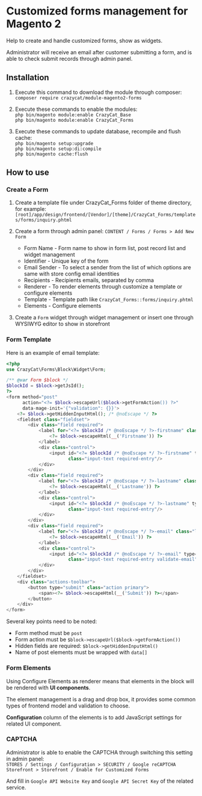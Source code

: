 # Customized forms management for Magento 2

Help to create and handle customized forms, show as widgets.

Administrator will receive an email after customer submitting a form, and is able to check submit records through admin
panel.

## Installation

1. Execute this command to download the module through composer:<br>
   `composer require crazycat/module-magento2-forms`

2. Execute these commands to enable the modules:<br>
   `php bin/magento module:enable CrazyCat_Base`<br>
   `php bin/magento module:enable CrazyCat_Forms`

3. Execute these commands to update database, recompile and flush cache:<br>
   `php bin/magento setup:upgrade`<br>
   `php bin/magento setup:di:compile`<br>
   `php bin/magento cache:flush`

## How to use

### Create a Form

1. Create a template file under CrazyCat_Forms folder of theme directory, for example:
   `[root]/app/design/frontend/[Vendor]/[theme]/CrazyCat_Forms/templates/forms/inquiry.phtml`<br>

2. Create a form through admin panel: `CONTENT / Forms / Forms > Add New Form`<br>
    - Form Name - Form name to show in form list, post record list and widget management
    - Identifier - Unique key of the form
    - Email Sender - To select a sender from the list of which options are same with store config email identities
    - Recipients - Recipients emails, separated by comma
    - Renderer - To render elements through customize a template or configure elements
    - Template - Template path like `CrazyCat_Forms::forms/inquiry.phtml`
    - Elements - Configure elements

3. Create a `Form` widget through widget management or insert one through WYSIWYG editor to show in storefront

### Form Template

Here is an example of email template:

```php
<?php
use CrazyCat\Forms\Block\Widget\Form;

/** @var Form $block */
$blockId = $block->getJsId();
?>
<form method="post"
      action="<?= $block->escapeUrl($block->getFormAction()) ?>"
      data-mage-init='{"validation": {}}'>
    <?= $block->getHiddenInputHtml(); /* @noEscape */ ?>
    <fieldset class="fieldset">
        <div class="field required">
            <label for="<?= $blockId /* @noEscape */ ?>-firstname" class="label">
                <?= $block->escapeHtml(__('Firstname')) ?>
            </label>
            <div class="control">
                <input id="<?= $blockId /* @noEscape */ ?>-firstname" type="text" name="data[Firstname]"
                       class="input-text required-entry"/>
            </div>
        </div>
        <div class="field required">
            <label for="<?= $blockId /* @noEscape */ ?>-lastname" class="label">
                <?= $block->escapeHtml(__('Lastname')) ?>
            </label>
            <div class="control">
                <input id="<?= $blockId /* @noEscape */ ?>-lastname" type="text" name="data[Lastname]"
                       class="input-text required-entry"/>
            </div>
        </div>
        <div class="field required">
            <label for="<?= $blockId /* @noEscape */ ?>-email" class="label">
                <?= $block->escapeHtml(__('Email')) ?>
            </label>
            <div class="control">
                <input id="<?= $blockId /* @noEscape */ ?>-email" type="text" name="data[Email]"
                       class="input-text required-entry validate-email"/>
            </div>
        </div>
    </fieldset>
    <div class="actions-toolbar">
        <button type="submit" class="action primary">
            <span><?= $block->escapeHtml(__('Submit')) ?></span>
        </button>
    </div>
</form>
```

Several key points need to be noted:

- Form method must be `post`
- Form action must be `$block->escapeUrl($block->getFormAction())`
- Hidden fields are required: `$block->getHiddenInputHtml()`
- Name of post elements must be wrapped with `data[]`

### Form Elements

Using Configure Elements as renderer means that elements in the block will be rendered with **UI components**.

The element management is a drag and drop box, it provides some common types of frontend model and validation to choose.

**Configuration** column of the elements is to add JavaScript settings for related UI component.

### CAPTCHA

Administrator is able to enable the CAPTCHA through switching this setting in admin panel:<br>
`STORES / Settings / Configuration > SECURITY / Google reCAPTCHA Storefront > Storefront / Enable for Customized Forms`

And fill in `Google API Website Key` and `Google API Secret Key` of the related service.
